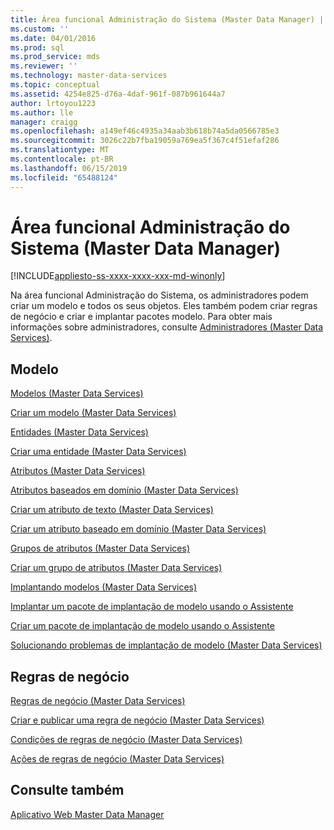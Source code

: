 ```yaml
---
title: Área funcional Administração do Sistema (Master Data Manager) | Microsoft Docs
ms.custom: ''
ms.date: 04/01/2016
ms.prod: sql
ms.prod_service: mds
ms.reviewer: ''
ms.technology: master-data-services
ms.topic: conceptual
ms.assetid: 4254e825-d76a-4daf-961f-087b961644a7
author: lrtoyou1223
ms.author: lle
manager: craigg
ms.openlocfilehash: a149ef46c4935a34aab3b618b74a5da0566785e3
ms.sourcegitcommit: 3026c22b7fba19059a769ea5f367c4f51efaf286
ms.translationtype: MT
ms.contentlocale: pt-BR
ms.lasthandoff: 06/15/2019
ms.locfileid: "65488124"
---
```

# <a name="system-administration-functional-area-master-data-manager"></a>Área funcional Administração do Sistema (Master Data Manager)

[!INCLUDE[appliesto-ss-xxxx-xxxx-xxx-md-winonly](../includes/appliesto-ss-xxxx-xxxx-xxx-md-winonly.md)]

  Na área funcional Administração do Sistema, os administradores podem criar um modelo e todos os seus objetos. Eles também podem criar regras de negócio e criar e implantar pacotes modelo. Para obter mais informações sobre administradores, consulte [Administradores &#40;Master Data Services&#41;](../master-data-services/administrators-master-data-services.md).  
  
## <a name="model"></a>Modelo  
 [Modelos &#40;Master Data Services&#41;](../master-data-services/models-master-data-services.md)  
  
 [Criar um modelo &#40;Master Data Services&#41;](../master-data-services/create-a-model-master-data-services.md)  
  
 [Entidades &#40;Master Data Services&#41;](../master-data-services/entities-master-data-services.md)  
  
 [Criar uma entidade &#40;Master Data Services&#41;](../master-data-services/create-an-entity-master-data-services.md)  
  
 [Atributos &#40;Master Data Services&#41;](../master-data-services/attributes-master-data-services.md)  
  
 [Atributos baseados em domínio &#40;Master Data Services&#41;](../master-data-services/domain-based-attributes-master-data-services.md)  
  
 [Criar um atributo de texto &#40;Master Data Services&#41;](../master-data-services/create-a-text-attribute-master-data-services.md)  
  
 [Criar um atributo baseado em domínio &#40;Master Data Services&#41;](../master-data-services/create-a-domain-based-attribute-master-data-services.md)  
  
 [Grupos de atributos &#40;Master Data Services&#41;](../master-data-services/attribute-groups-master-data-services.md)  
  
 [Criar um grupo de atributos &#40;Master Data Services&#41;](../master-data-services/create-an-attribute-group-master-data-services.md)  
  
 [Implantando modelos &#40;Master Data Services&#41;](../master-data-services/deploying-models-master-data-services.md)  
  
 [Implantar um pacote de implantação de modelo usando o Assistente](../master-data-services/deploy-a-model-deployment-package-by-using-the-wizard.md)  
  
 [Criar um pacote de implantação de modelo usando o Assistente](../master-data-services/create-a-model-deployment-package-by-using-the-wizard.md)  
  
 [Solucionando problemas de implantação de modelo (Master Data Services)](https://social.technet.microsoft.com/wiki/contents/articles/troubleshooting-model-deployment-master-data-services.aspx)  
  
## <a name="business-rules"></a>Regras de negócio  
 [Regras de negócio &#40;Master Data Services&#41;](../master-data-services/business-rules-master-data-services.md)  
  
 [Criar e publicar uma regra de negócio &#40;Master Data Services&#41;](../master-data-services/create-and-publish-a-business-rule-master-data-services.md)  
  
 [Condições de regras de negócio &#40;Master Data Services&#41;](../master-data-services/business-rule-conditions-master-data-services.md)  
  
 [Ações de regras de negócio &#40;Master Data Services&#41;](../master-data-services/business-rule-actions-master-data-services.md)  
  
## <a name="see-also"></a>Consulte também  
 [Aplicativo Web Master Data Manager](../master-data-services/master-data-manager-web-application.md)  
  
  
